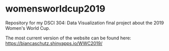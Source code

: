 # womensworldcup2019
Repository for my DSCI 304: Data Visualization final project about the 2019 Women's World Cup. 

The most current version of the website can be found here: https://biancaschutz.shinyapps.io/WWC2019/
